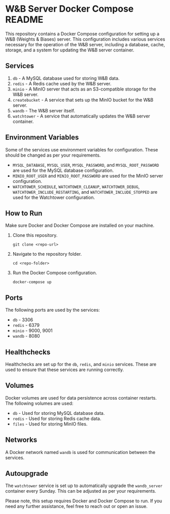# W&B Server Docker Compose README

This repository contains a Docker Compose configuration for setting up a W&B (Weights & Biases) server. This configuration includes various services necessary for the operation of the W&B server, including a database, cache, storage, and a system for updating the W&B server container.

## Services

1. `db` - A MySQL database used for storing W&B data.
2. `redis` - A Redis cache used by the W&B server.
3. `minio` - A MinIO server that acts as an S3-compatible storage for the W&B server.
4. `createbucket` - A service that sets up the MinIO bucket for the W&B server.
5. `wandb` - The W&B server itself.
6. `watchtower` - A service that automatically updates the W&B server container.

## Environment Variables

Some of the services use environment variables for configuration. These should be changed as per your requirements.

- `MYSQL_DATABASE`, `MYSQL_USER`, `MYSQL_PASSWORD`, and `MYSQL_ROOT_PASSWORD` are used for the MySQL database configuration.
- `MINIO_ROOT_USER` and `MINIO_ROOT_PASSWORD` are used for the MinIO server configuration.
- `WATCHTOWER_SCHEDULE`, `WATCHTOWER_CLEANUP`, `WATCHTOWER_DEBUG`, `WATCHTOWER_INCLUDE_RESTARTING`, and `WATCHTOWER_INCLUDE_STOPPED` are used for the Watchtower configuration.

## How to Run

Make sure Docker and Docker Compose are installed on your machine.

1. Clone this repository.

    ```
    git clone <repo-url>
    ```

2. Navigate to the repository folder.

    ```
    cd <repo-folder>
    ```

3. Run the Docker Compose configuration.

    ```
    docker-compose up
    ```

## Ports

The following ports are used by the services:

- `db` - 3306
- `redis` - 6379
- `minio` - 9000, 9001
- `wandb` - 8080

## Healthchecks

Healthchecks are set up for the `db`, `redis`, and `minio` services. These are used to ensure that these services are running correctly.

## Volumes

Docker volumes are used for data persistence across container restarts. The following volumes are used:

- `db` - Used for storing MySQL database data.
- `redis` - Used for storing Redis cache data.
- `files` - Used for storing MinIO files.

## Networks

A Docker network named `wandb` is used for communication between the services. 

## Autoupgrade

The `watchtower` service is set up to automatically upgrade the `wandb_server` container every Sunday. This can be adjusted as per your requirements. 

Please note, this setup requires Docker and Docker Compose to run. If you need any further assistance, feel free to reach out or open an issue.
